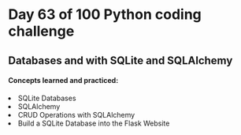 <h1> Day 63 of 100 Python coding challenge </h1>
<h2>Databases and with SQLite and SQLAlchemy</h2>

<h4> Concepts learned and practiced: </h4>
<li> SQLite Databases
<li> SQLAlchemy
<li>CRUD Operations with SQLAlchemy
<li> Build a SQLite Database into the Flask Website
